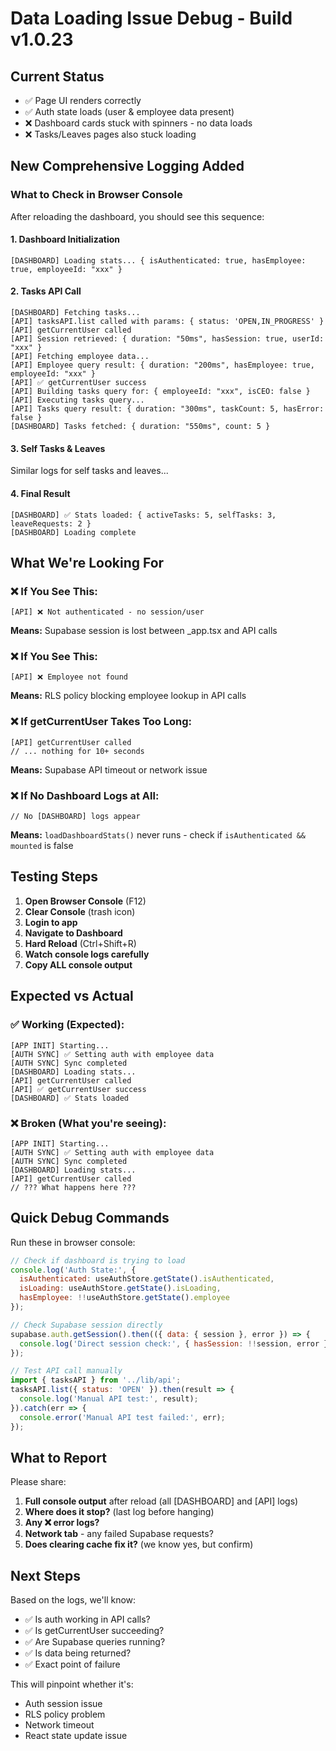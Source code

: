 # Data Loading Issue Debug - Build v1.0.23

## Current Status
- ✅ Page UI renders correctly
- ✅ Auth state loads (user & employee data present)
- ❌ Dashboard cards stuck with spinners - no data loads
- ❌ Tasks/Leaves pages also stuck loading

## New Comprehensive Logging Added

### What to Check in Browser Console

After reloading the dashboard, you should see this sequence:

#### 1. **Dashboard Initialization**
```
[DASHBOARD] Loading stats... { isAuthenticated: true, hasEmployee: true, employeeId: "xxx" }
```

#### 2. **Tasks API Call**
```
[DASHBOARD] Fetching tasks...
[API] tasksAPI.list called with params: { status: 'OPEN,IN_PROGRESS' }
[API] getCurrentUser called
[API] Session retrieved: { duration: "50ms", hasSession: true, userId: "xxx" }
[API] Fetching employee data...
[API] Employee query result: { duration: "200ms", hasEmployee: true, employeeId: "xxx" }
[API] ✅ getCurrentUser success
[API] Building tasks query for: { employeeId: "xxx", isCEO: false }
[API] Executing tasks query...
[API] Tasks query result: { duration: "300ms", taskCount: 5, hasError: false }
[DASHBOARD] Tasks fetched: { duration: "550ms", count: 5 }
```

#### 3. **Self Tasks & Leaves**
Similar logs for self tasks and leaves...

#### 4. **Final Result**
```
[DASHBOARD] ✅ Stats loaded: { activeTasks: 5, selfTasks: 3, leaveRequests: 2 }
[DASHBOARD] Loading complete
```

## What We're Looking For

### ❌ **If You See This:**
```
[API] ❌ Not authenticated - no session/user
```
**Means:** Supabase session is lost between _app.tsx and API calls

### ❌ **If You See This:**
```
[API] ❌ Employee not found
```
**Means:** RLS policy blocking employee lookup in API calls

### ❌ **If getCurrentUser Takes Too Long:**
```
[API] getCurrentUser called
// ... nothing for 10+ seconds
```
**Means:** Supabase API timeout or network issue

### ❌ **If No Dashboard Logs at All:**
```
// No [DASHBOARD] logs appear
```
**Means:** `loadDashboardStats()` never runs - check if `isAuthenticated && mounted` is false

## Testing Steps

1. **Open Browser Console** (F12)
2. **Clear Console** (trash icon)
3. **Login to app**
4. **Navigate to Dashboard**
5. **Hard Reload** (Ctrl+Shift+R)
6. **Watch console logs carefully**
7. **Copy ALL console output**

## Expected vs Actual

### ✅ **Working (Expected):**
```
[APP INIT] Starting...
[AUTH SYNC] ✅ Setting auth with employee data
[AUTH SYNC] Sync completed
[DASHBOARD] Loading stats...
[API] getCurrentUser called
[API] ✅ getCurrentUser success
[DASHBOARD] ✅ Stats loaded
```

### ❌ **Broken (What you're seeing):**
```
[APP INIT] Starting...
[AUTH SYNC] ✅ Setting auth with employee data
[AUTH SYNC] Sync completed
[DASHBOARD] Loading stats...
[API] getCurrentUser called
// ??? What happens here ???
```

## Quick Debug Commands

Run these in browser console:

```javascript
// Check if dashboard is trying to load
console.log('Auth State:', {
  isAuthenticated: useAuthStore.getState().isAuthenticated,
  isLoading: useAuthStore.getState().isLoading,
  hasEmployee: !!useAuthStore.getState().employee
});

// Check Supabase session directly
supabase.auth.getSession().then(({ data: { session }, error }) => {
  console.log('Direct session check:', { hasSession: !!session, error });
});

// Test API call manually
import { tasksAPI } from '../lib/api';
tasksAPI.list({ status: 'OPEN' }).then(result => {
  console.log('Manual API test:', result);
}).catch(err => {
  console.error('Manual API test failed:', err);
});
```

## What to Report

Please share:
1. **Full console output** after reload (all [DASHBOARD] and [API] logs)
2. **Where does it stop?** (last log before hanging)
3. **Any ❌ error logs?**
4. **Network tab** - any failed Supabase requests?
5. **Does clearing cache fix it?** (we know yes, but confirm)

## Next Steps

Based on the logs, we'll know:
- ✅ Is auth working in API calls?
- ✅ Is getCurrentUser succeeding?
- ✅ Are Supabase queries running?
- ✅ Is data being returned?
- ✅ Exact point of failure

This will pinpoint whether it's:
- Auth session issue
- RLS policy problem
- Network timeout
- React state update issue
